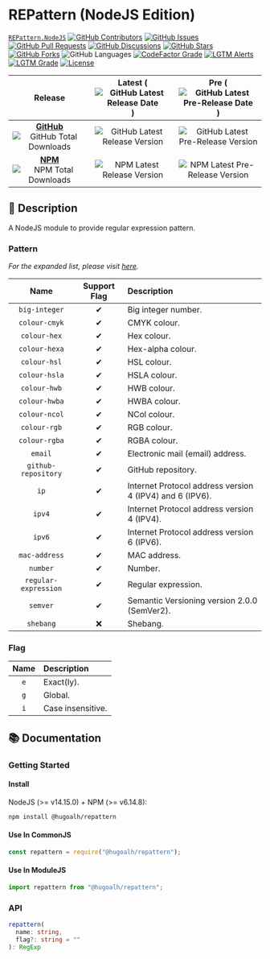 # REPattern (NodeJS Edition)

[`REPattern.NodeJS`](https://github.com/hugoalh-studio/repattern-nodejs)
[![GitHub Contributors](https://img.shields.io/github/contributors/hugoalh-studio/repattern-nodejs?label=Contributors&logo=github&logoColor=ffffff&style=flat-square)](https://github.com/hugoalh-studio/repattern-nodejs/graphs/contributors)
[![GitHub Issues](https://img.shields.io/github/issues-raw/hugoalh-studio/repattern-nodejs?label=Issues&logo=github&logoColor=ffffff&style=flat-square)](https://github.com/hugoalh-studio/repattern-nodejs/issues)
[![GitHub Pull Requests](https://img.shields.io/github/issues-pr-raw/hugoalh-studio/repattern-nodejs?label=Pull%20Requests&logo=github&logoColor=ffffff&style=flat-square)](https://github.com/hugoalh-studio/repattern-nodejs/pulls)
[![GitHub Discussions](https://img.shields.io/github/discussions/hugoalh-studio/repattern-nodejs?label=Discussions&logo=github&logoColor=ffffff&style=flat-square)](https://github.com/hugoalh-studio/repattern-nodejs/discussions)
[![GitHub Stars](https://img.shields.io/github/stars/hugoalh-studio/repattern-nodejs?label=Stars&logo=github&logoColor=ffffff&style=flat-square)](https://github.com/hugoalh-studio/repattern-nodejs/stargazers)
[![GitHub Forks](https://img.shields.io/github/forks/hugoalh-studio/repattern-nodejs?label=Forks&logo=github&logoColor=ffffff&style=flat-square)](https://github.com/hugoalh-studio/repattern-nodejs/network/members)
![GitHub Languages](https://img.shields.io/github/languages/count/hugoalh-studio/repattern-nodejs?label=Languages&logo=github&logoColor=ffffff&style=flat-square)
[![CodeFactor Grade](https://img.shields.io/codefactor/grade/github/hugoalh-studio/repattern-nodejs?label=Grade&logo=codefactor&logoColor=ffffff&style=flat-square)](https://www.codefactor.io/repository/github/hugoalh-studio/repattern-nodejs)
[![LGTM Alerts](https://img.shields.io/lgtm/alerts/g/hugoalh-studio/repattern-nodejs?label=Alerts&logo=lgtm&logoColor=ffffff&style=flat-square)
![LGTM Grade](https://img.shields.io/lgtm/grade/javascript/g/hugoalh-studio/repattern-nodejs?label=Grade&logo=lgtm&logoColor=ffffff&style=flat-square)](https://lgtm.com/projects/g/hugoalh-studio/repattern-nodejs)
[![License](https://img.shields.io/static/v1?label=License&message=MIT&color=brightgreen&style=flat-square)](./LICENSE.md)

| **Release** | **Latest** (![GitHub Latest Release Date](https://img.shields.io/github/release-date/hugoalh-studio/repattern-nodejs?label=%20&style=flat-square)) | **Pre** (![GitHub Latest Pre-Release Date](https://img.shields.io/github/release-date-pre/hugoalh-studio/repattern-nodejs?label=%20&style=flat-square)) |
|:-:|:-:|:-:|
| [**GitHub**](https://github.com/hugoalh-studio/repattern-nodejs/releases) ![GitHub Total Downloads](https://img.shields.io/github/downloads/hugoalh-studio/repattern-nodejs/total?label=%20&style=flat-square) | ![GitHub Latest Release Version](https://img.shields.io/github/release/hugoalh-studio/repattern-nodejs?sort=semver&label=%20&style=flat-square) | ![GitHub Latest Pre-Release Version](https://img.shields.io/github/release/hugoalh-studio/repattern-nodejs?include_prereleases&sort=semver&label=%20&style=flat-square) |
| [**NPM**](https://www.npmjs.com/package/@hugoalh/repattern) ![NPM Total Downloads](https://img.shields.io/npm/dt/@hugoalh/repattern?label=%20&style=flat-square) | ![NPM Latest Release Version](https://img.shields.io/npm/v/@hugoalh/repattern/latest?label=%20&style=flat-square) | ![NPM Latest Pre-Release Version](https://img.shields.io/npm/v/@hugoalh/repattern/pre?label=%20&style=flat-square) |

## 📝 Description

A NodeJS module to provide regular expression pattern.

### Pattern

*For the expanded list, please visit [here](https://gist.github.com/hugoalh/5e2798bb00577ec2ec06c2fa29b18976).*

| **Name** | **Support Flag** | **Description** |
|:-:|:-:|:--|
| `big-integer` | ✔ | Big integer number. |
| `colour-cmyk` | ✔ | CMYK colour. |
| `colour-hex` | ✔ | Hex colour. |
| `colour-hexa` | ✔ | Hex-alpha colour. |
| `colour-hsl` | ✔ | HSL colour. |
| `colour-hsla` | ✔ | HSLA colour. |
| `colour-hwb` | ✔ | HWB colour. |
| `colour-hwba` | ✔ | HWBA colour. |
| `colour-ncol` | ✔ | NCol colour. |
| `colour-rgb` | ✔ | RGB colour. |
| `colour-rgba` | ✔ | RGBA colour. |
| `email` | ✔ | Electronic mail (email) address. |
| `github-repository` | ✔ | GitHub repository. |
| `ip` | ✔ | Internet Protocol address version 4 (IPV4) and 6 (IPV6). |
| `ipv4` | ✔ | Internet Protocol address version 4 (IPV4). |
| `ipv6` | ✔ | Internet Protocol address version 6 (IPV6). |
| `mac-address` | ✔ | MAC address. |
| `number` | ✔ | Number. |
| `regular-expression` | ✔ | Regular expression. |
| `semver` | ✔ | Semantic Versioning version 2.0.0 (SemVer2). |
| `shebang` | ❌ | Shebang. |

### Flag

| **Name** | **Description** |
|:-:|:--|
| `e` | Exact(ly). |
| `g` | Global. |
| `i` | Case insensitive. |

## 📚 Documentation

### Getting Started

#### Install

NodeJS (>= v14.15.0) + NPM (>= v6.14.8):

```sh
npm install @hugoalh/repattern
```

#### Use In CommonJS

```js
const repattern = require("@hugoalh/repattern");
```

#### Use In ModuleJS

```js
import repattern from "@hugoalh/repattern";
```

### API

```ts
repattern(
  name: string,
  flag?: string = ""
): RegExp
```
